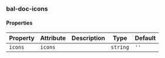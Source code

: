 ### bal-doc-icons
 
#### Properties

| Property | Attribute | Description | Type     | Default |
| -------- | --------- | ----------- | -------- | ------- |
| `icons`  | `icons`   |             | `string` | `''`    |


 